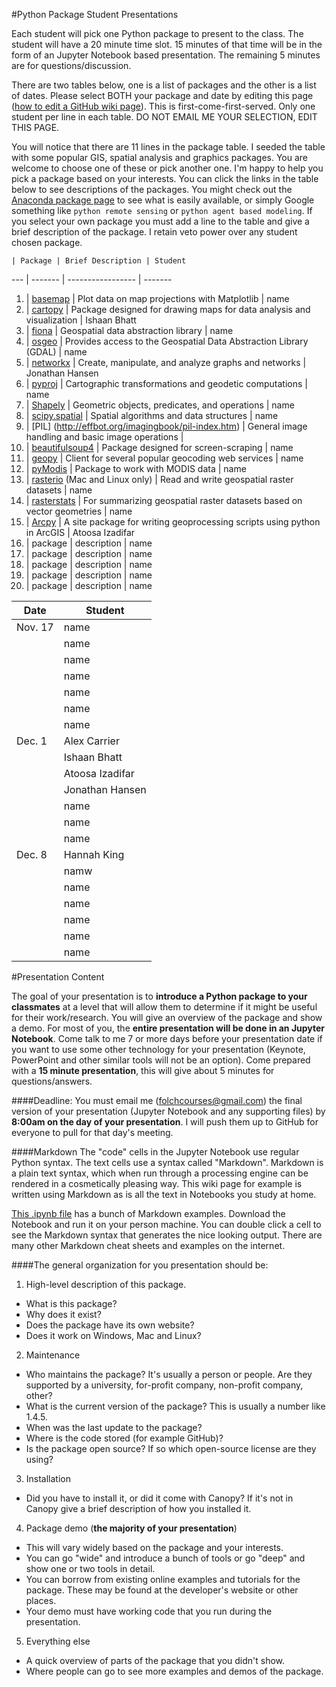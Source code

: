 #Python Package Student Presentations

Each student will pick one Python package to present to the class.  The student will have a 20 minute time slot.  15 minutes of that time will be in the form of an Jupyter Notebook based presentation.  The remaining 5 minutes are for questions/discussion.

There are two tables below, one is a list of packages and the other is a list of dates.  Please select BOTH your package and date by editing this page ([how to edit a GitHub wiki page](https://help.github.com/articles/editing-wiki-pages-via-the-online-interface)).  This is first-come-first-served.  Only one student per line in each table. DO NOT EMAIL ME YOUR SELECTION, EDIT THIS PAGE.

You will notice that there are 11 lines in the package table.  I seeded the table with some popular GIS, spatial analysis and graphics packages. You are welcome to choose one of these or pick another one. I'm happy to help you pick a package based on your interests.  You can click the links in the table below to see descriptions of the packages.  You might check out the [Anaconda package page](https://docs.continuum.io/anaconda/pkg-docs) to see what is easily available, or simply Google something like `python remote sensing` or `python agent based modeling`. If you select your own package you must add a line to the table and give a brief description of the package. I retain veto power over any student chosen package.


    | Package | Brief Description | Student
--- | ------- | ----------------- | -------
1. | [basemap](http://matplotlib.org/basemap) | Plot data on map projections with Matplotlib | name
2. | [cartopy](http://scitools.org.uk/cartopy/docs/latest) | Package designed for drawing maps for data analysis and visualization | Ishaan Bhatt
3. | [fiona](https://github.com/Toblerity/Fiona) | Geospatial data abstraction library |  name
4. | [osgeo](http://trac.osgeo.org/gdal/wiki/GdalOgrInPython) | Provides access to the Geospatial Data Abstraction Library (GDAL) | name
5. | [networkx](http://networkx.github.io) | Create, manipulate, and analyze graphs and networks |  Jonathan Hansen
6. | [pyproj](https://code.google.com/p/pyproj/) | Cartographic transformations and geodetic computations |  name
7. | [Shapely](https://github.com/Toblerity/Shapely) | Geometric objects, predicates, and operations |  name
8. | [scipy.spatial](http://docs.scipy.org/doc/scipy/reference/spatial.html) | Spatial algorithms and data structures |  name
10. | [PIL] (http://effbot.org/imagingbook/pil-index.htm) | General image handling and basic image operations |  
11.  | [beautifulsoup4](http://www.crummy.com/software/BeautifulSoup/) | Package designed for screen-scraping | name
12. | [geopy](https://github.com/geopy/geopy) | Client for several popular geocoding web services | name
13. | [pyModis](http://www.pymodis.org) | Package to work with MODIS data | name
14. | [rasterio](https://github.com/mapbox/rasterio) (Mac and Linux only) | Read and write geospatial raster datasets | name
15. | [rasterstats](http://pythonhosted.org/rasterstats/) | For summarizing geospatial raster datasets based on vector geometries | name
16. | [Arcpy](http://pro.arcgis.com/en/pro-app/arcpy/get-started/what-is-arcpy-.htm) | A site package for writing geoprocessing scripts using python in ArcGIS | Atoosa Izadifar
17. | package | description | name
18. | package | description | name
19. | package | description | name
20. | package | description | name
21. | package | description | name


Date    | Student
----    | -------
Nov. 17 | name
        | name
        | name
        | name
        | name
        | name
        | name
Dec. 1  |Alex Carrier
        |Ishaan Bhatt
        |Atoosa Izadifar
        | Jonathan Hansen
        | name
        | name
        | name
Dec. 8  | Hannah King
        | namw
        | name
        | name
        | name
        | name
        | name

#Presentation Content

The goal of your presentation is to **introduce a Python package to your classmates** at a level that will allow them to determine if it might be useful for their work/research.  You will give an overview of the package and show a demo.  For most of you, the **entire presentation will be done in an Jupyter Notebook**.  Come talk to me 7 or more days before your presentation date if you want to use some other technology for your presentation (Keynote, PowerPoint and other similar tools will not be an option).  Come prepared with a **15 minute presentation**, this will give about 5 minutes for questions/answers.

####Deadline:
You must email me (folchcourses@gmail.com) the final version of your presentation (Jupyter Notebook and any supporting files) by **8:00am on the day of your presentation**.  I will push them up to GitHub for everyone to pull for that day's meeting.

####Markdown
The "code" cells in the Jupyter Notebook use regular Python syntax.  The text cells use a syntax called "Markdown".  Markdown is a plain text syntax, which when run through a processing engine can be rendered in a cosmetically pleasing way.  This wiki page for example is written using Markdown as is all the text in Notebooks you study at home.

[This .ipynb file](https://raw.githubusercontent.com/profjsb/python-bootcamp/master/Lectures/04_IPythonNotebookIntroduction/Markdown%20Cells.ipynb) has a bunch of Markdown examples.  Download the Notebook and run it on your person machine.  You can double click a cell to see the Markdown syntax that generates the nice looking output. There are many other Markdown cheat sheets and examples on the internet.


####The general organization for you presentation should be:
 1. High-level description of this package.
   * What is this package?
   * Why does it exist? 
   * Does the package have its own website?
   * Does it work on Windows, Mac and Linux?
 2. Maintenance
   * Who maintains the package?  It's usually a person or people. Are they supported by a university, for-profit company, non-profit company, other?
   * What is the current version of the package? This is usually a number like 1.4.5.
   * When was the last update to the package?
   * Where is the code stored (for example GitHub)?
   * Is the package open source? If so which open-source license are they using?
 3. Installation
   * Did you have to install it, or did it come with Canopy?  If it's not in Canopy give a brief description of how you installed it.
 4. Package demo (**the majority of your presentation**)
   * This will vary widely based on the package and your interests.
   * You can go "wide" and introduce a bunch of tools or go "deep" and show one or two tools in detail.
   * You can borrow from existing online examples and tutorials for the package.  These may be found at the developer's website or other places.
   * Your demo must have working code that you run during the presentation.
 5. Everything else
   * A quick overview of parts of the package that you didn't show.
   * Where people can go to see more examples and demos of the package.